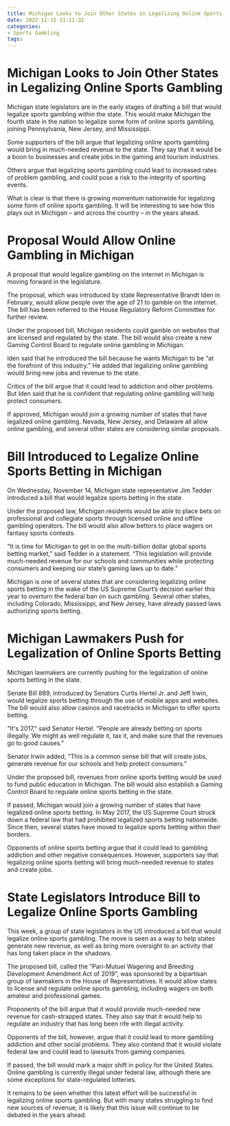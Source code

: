 ```yaml
---
title: Michigan Looks to Join Other States in Legalizing Online Sports Gambling
date: 2022-11-15 21:11:32
categories:
- Sports Gambling
tags:
---
```



#  Michigan Looks to Join Other States in Legalizing Online Sports Gambling

Michigan state legislators are in the early stages of drafting a bill that would legalize sports gambling within the state. This would make Michigan the fourth state in the nation to legalize some form of online sports gambling, joining Pennsylvania, New Jersey, and Mississippi.

Some supporters of the bill argue that legalizing online sports gambling would bring in much-needed revenue to the state. They say that it would be a boon to businesses and create jobs in the gaming and tourism industries.

Others argue that legalizing sports gambling could lead to increased rates of problem gambling, and could pose a risk to the integrity of sporting events.

What is clear is that there is growing momentum nationwide for legalizing some form of online sports gambling. It will be interesting to see how this plays out in Michigan – and across the country – in the years ahead.

#  Proposal Would Allow Online Gambling in Michigan

A proposal that would legalize gambling on the internet in Michigan is moving forward in the legislature.

The proposal, which was introduced by state Representative Brandt Iden in February, would allow people over the age of 21 to gamble on the internet. The bill has been referred to the House Regulatory Reform Committee for further review.

Under the proposed bill, Michigan residents could gamble on websites that are licensed and regulated by the state. The bill would also create a new Gaming Control Board to regulate online gambling in Michigan.

Iden said that he introduced the bill because he wants Michigan to be “at the forefront of this industry.” He added that legalizing online gambling would bring new jobs and revenue to the state.

Critics of the bill argue that it could lead to addiction and other problems. But Iden said that he is confident that regulating online gambling will help protect consumers.

If approved, Michigan would join a growing number of states that have legalized online gambling. Nevada, New Jersey, and Delaware all allow online gambling, and several other states are considering similar proposals.

#  Bill Introduced to Legalize Online Sports Betting in Michigan

On Wednesday, November 14, Michigan state representative Jim Tedder introduced a bill that would legalize sports betting in the state.

Under the proposed law, Michigan residents would be able to place bets on professional and collegiate sports through licensed online and offline gambling operators. The bill would also allow bettors to place wagers on fantasy sports contests.

“It is time for Michigan to get in on the multi-billion dollar global sports betting market,” said Tedder in a statement. “This legislation will provide much-needed revenue for our schools and communities while protecting consumers and keeping our state’s gaming laws up to date.”

Michigan is one of several states that are considering legalizing online sports betting in the wake of the US Supreme Court’s decision earlier this year to overturn the federal ban on such gambling. Several other states, including Colorado, Mississippi, and New Jersey, have already passed laws authorizing sports betting.

#  Michigan Lawmakers Push for Legalization of Online Sports Betting

Michigan lawmakers are currently pushing for the legalization of online sports betting in the state.

 Senate Bill 889, introduced by Senators Curtis Hertel Jr. and Jeff Irwin, would legalize sports betting through the use of mobile apps and websites. The bill would also allow casinos and racetracks in Michigan to offer sports betting.

"It's 2017," said Senator Hertel. "People are already betting on sports illegally. We might as well regulate it, tax it, and make sure that the revenues go to good causes."

Senator Irwin added, "This is a common sense bill that will create jobs, generate revenue for our schools and help protect consumers."

Under the proposed bill, revenues from online sports betting would be used to fund public education in Michigan. The bill would also establish a Gaming Control Board to regulate online sports betting in the state.

If passed, Michigan would join a growing number of states that have legalized online sports betting. In May 2017, the US Supreme Court struck down a federal law that had prohibited legalized sports betting nationwide. Since then, several states have moved to legalize sports betting within their borders.

Opponents of online sports betting argue that it could lead to gambling addiction and other negative consequences. However, supporters say that legalizing online sports betting will bring much-needed revenue to states and create jobs.

#  State Legislators Introduce Bill to Legalize Online Sports Gambling

This week, a group of state legislators in the US introduced a bill that would legalize online sports gambling. The move is seen as a way to help states generate new revenue, as well as bring more oversight to an activity that has long taken place in the shadows.

The proposed bill, called the “Pari-Mutuel Wagering and Breeding Development Amendment Act of 2019”, was sponsored by a bipartisan group of lawmakers in the House of Representatives. It would allow states to license and regulate online sports gambling, including wagers on both amateur and professional games.

Proponents of the bill argue that it would provide much-needed new revenue for cash-strapped states. They also say that it would help to regulate an industry that has long been rife with illegal activity.

Opponents of the bill, however, argue that it could lead to more gambling addiction and other social problems. They also contend that it would violate federal law and could lead to lawsuits from gaming companies.

If passed, the bill would mark a major shift in policy for the United States. Online gambling is currently illegal under federal law, although there are some exceptions for state-regulated lotteries.

It remains to be seen whether this latest effort will be successful in legalizing online sports gambling. But with many states struggling to find new sources of revenue, it is likely that this issue will continue to be debated in the years ahead.